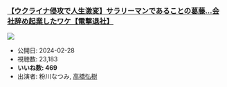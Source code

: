 ### [【ウクライナ侵攻で人生激変】サラリーマンであることの葛藤...会社辞め起業したワケ【電撃退社】](https://www.youtube.com/watch?v=RGgooR7mJRY)
[![](https://img.youtube.com/vi/RGgooR7mJRY/hqdefault.jpg)](https://www.youtube.com/watch?v=RGgooR7mJRY)
-   公開日: 2024-02-28
-   視聴数: 23,183
-   **いいね数: 469**
-   出演者: 粉川なつみ, [高橋弘樹](/rehacq_fan/people/高橋弘樹 "wikilink")
